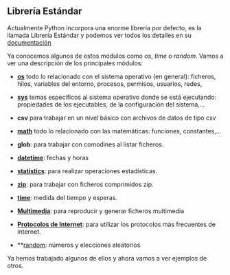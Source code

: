 ## Librería Estándar

Actualmente Python incorpora una enorme librería por defecto, es la llamada Librería Estándar y podemos ver todos los detalles en su [documentación](
https://docs.python.org/3/library/index.html)

Ya conocemos algunos de estos módulos como *os*, *time* o *random*. Vamos a ver una descripción de los principales módulos:

* **[os](https://docs.python.org/3/library/os.html)** todo lo relacionado con el sistema operativo (en general): ficheros, hilos, variables del entorno, procesos, permisos, usuarios, redes, 

* **[sys](https://docs.python.org/3/library/sys.html#module-sys)** temas específicos al sistema operativo donde se está ejecutando: propiedades de los ejecutables, de la configuración del sistema,...

* **csv** para trabajar en un nivel básico con archivos de datos de tipo csv

* **[math](https://docs.python.org/3/library/math.html)** todo lo relacionado con las matemáticas: funciones, constantes,...

* **glob**: para trabajar con comodines al listar ficheros.

* **[datetime](https://docs.python.org/3/library/datetime.html#module-datetime)**: fechas y horas

* **[statistics](https://docs.python.org/3/library/statistics.html#module-statistics)**: para realizar operaciones estadísticas.

* **[zip](https://docs.python.org/3/library/zipfile.html#module-zipfile)**: para trabajar con ficheros comprimidos zip.

* **[time](https://docs.python.org/3/library/time.html)**: medida del tiempo y esperas.

* **[Multimedia](https://docs.python.org/3/library/mm.html)**: para reproducir y generar ficheros multimedia

* **[Protocolos de Internet](https://docs.python.org/3/library/internet.html)**: para utilizar los protocolos más frecuentes de internet.

* **[random](https://docs.python.org/3/library/random.html): números y elecciones aleatorios

Ya hemos trabajado algunos de ellos y ahora vamos a ver ejemplos de otros.

